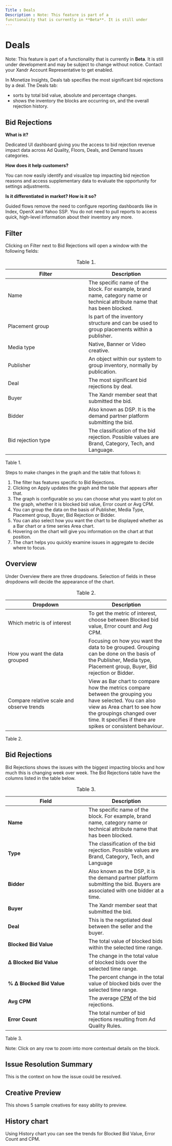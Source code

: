 ```yaml
---
Title : Deals
Description : Note: This feature is part of a
functionality that is currently in **Beta**. It is still under
---
```



# Deals







Note: This feature is part of a
functionality that is currently in **Beta**. It is still under
development and may be subject to change without notice. Contact your
Xandr Account Representative to get enabled.





In Monetize Insights,
Deals tab specifies the most
significant bid rejections by a deal. The
Deals tab:

- sorts by total bid value, absolute and percentage changes.
- shows the inventory the blocks are occurring on, and the overall
  rejection history.







## Bid Rejections

**What is it?**

Dedicated UI dashboard giving you the access to bid rejection revenue
impact data across Ad Quality, Floors, Deals, and Demand Issues
categories.

**How does it help customers?**

You can now easily identify and visualize top impacting bid rejection
reasons and access supplementary data to evaluate the opportunity for
settings adjustments.

**Is it differentiated in market? How is it so?**

Guided flows remove the need to configure reporting dashboards like in
Index, OpenX and Yahoo SSP. You do not need to pull reports to access
quick, high-level information about their inventory any more.





## Filter



Clicking on Filter next to
Bid Rejections will open a window
with the following fields:

<table id="deals__table_fsy_fwz_vvb" class="table frame-all">
<caption><span class="table--title-label">Table 1. <span
class="title"></caption>
<colgroup>
<col style="width: 50%" />
<col style="width: 50%" />
</colgroup>
<thead class="thead">
<tr class="header row">
<th id="deals__table_fsy_fwz_vvb__entry__1"
class="entry colsep-1 rowsep-1">Filter</th>
<th id="deals__table_fsy_fwz_vvb__entry__2"
class="entry colsep-1 rowsep-1">Description</th>
</tr>
</thead>
<tbody class="tbody">
<tr class="odd row">
<td class="entry colsep-1 rowsep-1"
headers="deals__table_fsy_fwz_vvb__entry__1">Name</td>
<td class="entry colsep-1 rowsep-1"
headers="deals__table_fsy_fwz_vvb__entry__2">The specific name of the
block. For example, brand name, category name or technical attribute
name that has been blocked.</td>
</tr>
<tr class="even row">
<td class="entry colsep-1 rowsep-1"
headers="deals__table_fsy_fwz_vvb__entry__1">Placement group</td>
<td class="entry colsep-1 rowsep-1"
headers="deals__table_fsy_fwz_vvb__entry__2">Is part of the inventory
structure and can be used to group placements within a publisher.</td>
</tr>
<tr class="odd row">
<td class="entry colsep-1 rowsep-1"
headers="deals__table_fsy_fwz_vvb__entry__1">Media type</td>
<td class="entry colsep-1 rowsep-1"
headers="deals__table_fsy_fwz_vvb__entry__2">Native, Banner or Video
creative.</td>
</tr>
<tr class="even row">
<td class="entry colsep-1 rowsep-1"
headers="deals__table_fsy_fwz_vvb__entry__1">Publisher</td>
<td class="entry colsep-1 rowsep-1"
headers="deals__table_fsy_fwz_vvb__entry__2">An object within our system
to group inventory, normally by publication.</td>
</tr>
<tr class="odd row">
<td class="entry colsep-1 rowsep-1"
headers="deals__table_fsy_fwz_vvb__entry__1">Deal</td>
<td class="entry colsep-1 rowsep-1"
headers="deals__table_fsy_fwz_vvb__entry__2">The most significant bid
rejections by deal.</td>
</tr>
<tr class="even row">
<td class="entry colsep-1 rowsep-1"
headers="deals__table_fsy_fwz_vvb__entry__1">Buyer</td>
<td class="entry colsep-1 rowsep-1"
headers="deals__table_fsy_fwz_vvb__entry__2">The <span
class="ph">Xandr member seat that submitted the bid.</td>
</tr>
<tr class="odd row">
<td class="entry colsep-1 rowsep-1"
headers="deals__table_fsy_fwz_vvb__entry__1">Bidder</td>
<td class="entry colsep-1 rowsep-1"
headers="deals__table_fsy_fwz_vvb__entry__2">Also known as DSP. It is
the demand partner platform submitting the bid.</td>
</tr>
<tr class="even row">
<td class="entry colsep-1 rowsep-1"
headers="deals__table_fsy_fwz_vvb__entry__1">Bid rejection type</td>
<td class="entry colsep-1 rowsep-1"
headers="deals__table_fsy_fwz_vvb__entry__2">The classification of the
bid rejection. Possible values are Brand, Category, Tech, and
Language.</td>
</tr>
</tbody>
</table>

<span class="table--title-label">Table 1.
<span class="title">





Steps to make changes in the graph and the table that follows it:

1.  The filter has features specific to Bid Rejections.
2.  Clicking on Apply updates the
    graph and the table that appears after that.
3.  The graph is configurable so you can choose what you want to plot on
    the graph, whether it is blocked bid value, Error count or Avg CPM.
4.  You can group the data on the basis of Publisher, Media Type,
    Placement group, Buyer, Bid Rejection or Bidder.
5.  You can also select how you want the chart to be displayed whether
    as a Bar chart or a time series Area chart.
6.  Hovering on the chart will give you information on the chart at that
    position.
7.  The chart helps you quickly examine issues in aggregate to decide
    where to focus.







## Overview

Under Overview there are three
dropdowns. Selection of fields in these dropdowns will decide the
appearance of the chart.



<table id="deals__table_idn_qxz_vvb" class="table frame-all">
<caption><span class="table--title-label">Table 2. <span
class="title"></caption>
<colgroup>
<col style="width: 50%" />
<col style="width: 50%" />
</colgroup>
<thead class="thead">
<tr class="header row">
<th id="deals__table_idn_qxz_vvb__entry__1"
class="entry colsep-1 rowsep-1">Dropdown</th>
<th id="deals__table_idn_qxz_vvb__entry__2"
class="entry colsep-1 rowsep-1">Description</th>
</tr>
</thead>
<tbody class="tbody">
<tr class="odd row">
<td class="entry colsep-1 rowsep-1"
headers="deals__table_idn_qxz_vvb__entry__1">Which metric is of
interest</td>
<td class="entry colsep-1 rowsep-1"
headers="deals__table_idn_qxz_vvb__entry__2">To get the metric of
interest, choose between Blocked bid value, Error count and Avg
CPM.</td>
</tr>
<tr class="even row">
<td class="entry colsep-1 rowsep-1"
headers="deals__table_idn_qxz_vvb__entry__1">How you want the data
grouped</td>
<td class="entry colsep-1 rowsep-1"
headers="deals__table_idn_qxz_vvb__entry__2">Focusing on how you want
the data to be grouped. Grouping can be done on the basis of the
Publisher, Media type, Placement group, Buyer, Bid rejection or
Bidder.</td>
</tr>
<tr class="odd row">
<td class="entry colsep-1 rowsep-1"
headers="deals__table_idn_qxz_vvb__entry__1">Compare relative scale and
observe trends</td>
<td class="entry colsep-1 rowsep-1"
headers="deals__table_idn_qxz_vvb__entry__2">View as Bar chart to
compare how the metrics compare between the grouping you have selected.
You can also view as Area chart to see how the groupings changed over
time. It specifies if there are spikes or consistent behaviour.</td>
</tr>
</tbody>
</table>

<span class="table--title-label">Table 2.
<span class="title">



## Bid Rejections



Bid Rejections shows the issues
with the biggest impacting blocks and how much this is changing week
over week. The Bid Rejections table have the columns listed in the table
below.

<table id="deals__table_mdj_1yz_vvb" class="table frame-all">
<caption><span class="table--title-label">Table 3. <span
class="title"></caption>
<colgroup>
<col style="width: 50%" />
<col style="width: 50%" />
</colgroup>
<thead class="thead">
<tr class="header row">
<th id="deals__table_mdj_1yz_vvb__entry__1"
class="entry colsep-1 rowsep-1">Field</th>
<th id="deals__table_mdj_1yz_vvb__entry__2"
class="entry colsep-1 rowsep-1">Description</th>
</tr>
</thead>
<tbody class="tbody">
<tr class="odd row">
<td class="entry colsep-1 rowsep-1"
headers="deals__table_mdj_1yz_vvb__entry__1"><strong>Name</strong></td>
<td class="entry colsep-1 rowsep-1"
headers="deals__table_mdj_1yz_vvb__entry__2">The specific name of the
block. For example, brand name, category name or technical attribute
name that has been blocked.</td>
</tr>
<tr class="even row">
<td class="entry colsep-1 rowsep-1"
headers="deals__table_mdj_1yz_vvb__entry__1"><strong>Type</strong></td>
<td class="entry colsep-1 rowsep-1"
headers="deals__table_mdj_1yz_vvb__entry__2">The classification of the
bid rejection. Possible values are Brand, Category, Tech, and
Language</td>
</tr>
<tr class="odd row">
<td class="entry colsep-1 rowsep-1"
headers="deals__table_mdj_1yz_vvb__entry__1"><strong>Bidder</strong></td>
<td class="entry colsep-1 rowsep-1"
headers="deals__table_mdj_1yz_vvb__entry__2">Also known as the DSP, it
is the demand partner platform submitting the bid. Buyers are associated
with one bidder at a time.</td>
</tr>
<tr class="even row">
<td class="entry colsep-1 rowsep-1"
headers="deals__table_mdj_1yz_vvb__entry__1"><strong>Buyer</strong></td>
<td class="entry colsep-1 rowsep-1"
headers="deals__table_mdj_1yz_vvb__entry__2">The <span
class="ph">Xandr member seat that submitted the bid.</td>
</tr>
<tr class="odd row">
<td class="entry colsep-1 rowsep-1"
headers="deals__table_mdj_1yz_vvb__entry__1"><strong>Deal</strong></td>
<td class="entry colsep-1 rowsep-1"
headers="deals__table_mdj_1yz_vvb__entry__2">This is the negotiated deal
between the seller and the buyer.</td>
</tr>
<tr class="even row">
<td class="entry colsep-1 rowsep-1"
headers="deals__table_mdj_1yz_vvb__entry__1"><strong>Blocked Bid
Value</strong></td>
<td class="entry colsep-1 rowsep-1"
headers="deals__table_mdj_1yz_vvb__entry__2">The total value of blocked
bids within the selected time range.</td>
</tr>
<tr class="odd row">
<td class="entry colsep-1 rowsep-1"
headers="deals__table_mdj_1yz_vvb__entry__1"><strong>Δ Blocked Bid
Value</strong></td>
<td class="entry colsep-1 rowsep-1"
headers="deals__table_mdj_1yz_vvb__entry__2">The change in the total
value of blocked bids over the selected time range.</td>
</tr>
<tr class="even row">
<td class="entry colsep-1 rowsep-1"
headers="deals__table_mdj_1yz_vvb__entry__1"><strong>% Δ Blocked Bid
Value</strong></td>
<td class="entry colsep-1 rowsep-1"
headers="deals__table_mdj_1yz_vvb__entry__2">The percent change in the
total value of blocked bids over the selected time range.</td>
</tr>
<tr class="odd row">
<td class="entry colsep-1 rowsep-1"
headers="deals__table_mdj_1yz_vvb__entry__1"><strong>Avg
CPM</strong></td>
<td class="entry colsep-1 rowsep-1"
headers="deals__table_mdj_1yz_vvb__entry__2">The average <a
href="https://docs.xandr.com/bundle/industry-reference/page/online-advertising-and-ad-tech-glossary.html#OnlineAdvertisingandAdTechGlossary-CPM"
class="xref" target="_blank">CPM</a> of the bid rejections.</td>
</tr>
<tr class="even row">
<td class="entry colsep-1 rowsep-1"
headers="deals__table_mdj_1yz_vvb__entry__1"><strong>Error
Count</strong></td>
<td class="entry colsep-1 rowsep-1"
headers="deals__table_mdj_1yz_vvb__entry__2">The total number of bid
rejections resulting from Ad Quality Rules.</td>
</tr>
</tbody>
</table>

<span class="table--title-label">Table 3.
<span class="title">

<div id="deals__note_xf5_pyz_vvb" 

Note: Click on any row to zoom into
more contextual details on the block.









## Issue Resolution Summary

This is the context on how the issue could be resolved.





## Creative Preview

This shows 5 sample creatives for easy ability to preview.





## History chart

Using History chart you can see
the trends for Blocked Bid Value, Error Count and CPM.






